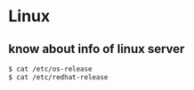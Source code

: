 # Linux

## know about info of linux server

```sh
$ cat /etc/os-release
$ cat /etc/redhat-release
```
